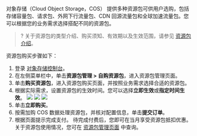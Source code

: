 对象存储（Cloud Object Storage，COS） 提供多种资源包可供用户选购，包括存储容量包、请求包、外网下行流量包、CDN 回源流量包和全球加速流量包。您可以根据您的业务需求选择搭配不同的资源包。

>? 关于资源包的类型介绍、购买须知、有效期以及生效范围，请参见 [资源包介绍](https://cloud.tencent.com/document/product/436/36523)。

资源包购买步骤如下：

1. 登录 [对象存储控制台](https://console.cloud.tencent.com/cos5)。
2. 在左侧菜单栏中，单击**资源包管理 > 自购资源包**，进入资源包管理页面。
3. 单击**购买资源包**，进入资源包购买页面，并按照业务需求选择合适的资源包。
4. 根据实际需求，设置资源包的生效时间。您可以选择**立即生效**或**指定时间生效**。
![](https://qcloudimg.tencent-cloud.cn/raw/eeecb8b35e7e3f3184765c9618937149.png)
![](https://qcloudimg.tencent-cloud.cn/raw/251cc283ac8799e3279b7c95d3ac1d62.png)
![](https://qcloudimg.tencent-cloud.cn/raw/0f685923cc6af7e9737b886c5b318eca.png)
5. 单击**立即购买**。
6. 按需加购 COS 数据处理资源包，并核对配置信息，单击**提交订单**。
8. 根据页面提示完成支付。
待完成付费后，您即可在当月享受资源包抵扣优惠。关于资源包使用情况，您可在 [资源包管理页面](https://console.cloud.tencent.com/cos5/package) 中查询。


